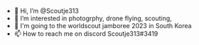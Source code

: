 - 👋 Hi, I’m @Scoutje313
- 👀 I’m interested in photogrphy, drone flying, scouting,
- 🚩 I'm going to the worldscout jamboree 2023 in South Korea
- 📫 How to reach me on discord Scoutje313#3419

<!---
Scoutje313/Scoutje313 is a ✨ special ✨ repository because its `README.md` (this file) appears on your GitHub profile.
You can click the Preview link to take a look at your changes.
--->
